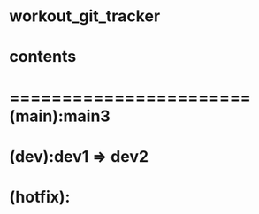 # workout_git_tracker

# contents

=======================
(main):main3
========================
(dev):dev1 => dev2
========================
(hotfix):
=======================